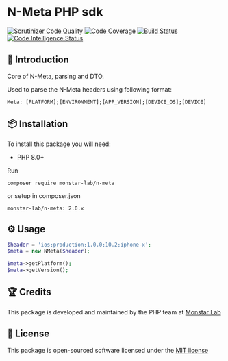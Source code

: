# N-Meta PHP sdk

[![Scrutinizer Code Quality](https://scrutinizer-ci.com/g/monstar-lab-oss/n-meta-php/badges/quality-score.png?b=master)](https://scrutinizer-ci.com/g/monstar-lab-oss/n-meta-php/?branch=master)
[![Code Coverage](https://scrutinizer-ci.com/g/monstar-lab-oss/n-meta-php/badges/coverage.png?b=master)](https://scrutinizer-ci.com/g/monstar-lab-oss/n-meta-php/?branch=master)
[![Build Status](https://scrutinizer-ci.com/g/monstar-lab-oss/n-meta-php/badges/build.png?b=master)](https://scrutinizer-ci.com/g/monstar-lab-oss/n-meta-php/build-status/master)
[![Code Intelligence Status](https://scrutinizer-ci.com/g/monstar-lab-oss/n-meta-php/badges/code-intelligence.svg?b=master)](https://scrutinizer-ci.com/code-intelligence)

## 📝 Introduction

Core of N-Meta, parsing and DTO.

Used to parse the N-Meta headers using following format:

`Meta: [PLATFORM];[ENVIRONMENT];[APP_VERSION];[DEVICE_OS];[DEVICE]`

## 📦 Installation

To install this package you will need:

* PHP 8.0+

Run

`composer require monstar-lab/n-meta`

or setup in composer.json

`monstar-lab/n-meta: 2.0.x`


## ⚙ Usage

```php
$header = 'ios;production;1.0.0;10.2;iphone-x';
$meta = new NMeta($header);

$meta->getPlatform();
$meta->getVersion();
```  

## 🏆 Credits

This package is developed and maintained by the PHP team at [Monstar Lab](http://monstar-lab.com)

## 📄 License

This package is open-sourced software licensed under the [MIT license](http://opensource.org/licenses/MIT)
